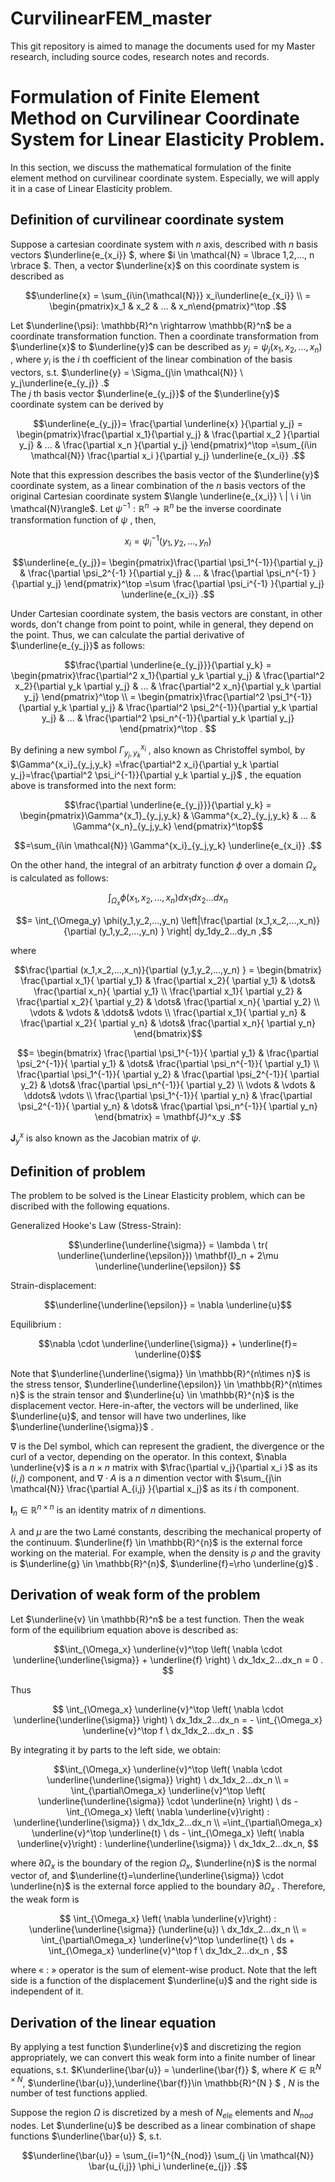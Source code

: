 # CurvilinearFEM_master
This git repository is aimed to manage the documents used for my Master research, including source codes, research notes and records.

# Formulation of Finite Element Method on Curvilinear Coordinate System for Linear Elasticity Problem.
In this section, we discuss the mathematical formulation of the finite element method on curvilinear coordinate system. Especially, we will apply it in a case of Linear Elasticity problem.

## Definition of curvilinear coordinate system
Suppose a cartesian coordinate system with $n$ axis, described with $n$ basis vectors $\underline{e_{x_i}}  $, where $i \in \mathcal{N} = \lbrace 1,2,..., n \rbrace $. Then, a vector $\underline{x}$ on this coordinate system is described as 

$$\underline{x} = \sum_{i\in{\mathcal{N}}}  x_i\underline{e_{x_i}} \\ 
= \begin{pmatrix}x_1 & x_2 & ... & x_n\end{pmatrix}^\top .$$

Let $\underline{\psi}: \mathbb{R}^n \rightarrow \mathbb{R}^n$ be a coordinate transformation function. 
Then a coordinate transformation from $\underline{x}$ to $\underline{y}$ can be described as $y_j= \psi_j  (x_1, x_2, ..., x_n)$ , where $y_i$ is the $i$ th coefficient of the linear combination of the  basis vectors, s.t. 
$\underline{y} = \Sigma_{j\in \mathcal{N}} \ y_j\underline{e_{y_j}} .$  
The $j$ th basis vector $\underline{e_{y_j}}$ of the $\underline{y}$ coordinate system can be derived by 

$$\underline{e_{y_j}}= \frac{\partial \underline{x}  }{\partial y_j} = 
\begin{pmatrix}\frac{\partial x_1}{\partial y_j} & \frac{\partial x_2 }{\partial y_j} & ... & \frac{\partial x_n  }{\partial y_j} \end{pmatrix}^\top
=\sum_{i\in \mathcal{N}} \frac{\partial x_i  }{\partial y_j} \underline{e_{x_i}} .$$

Note that this expression describes the basis vector of the $\underline{y}$ coordinate system, as a linear combination of the $n$ basis vectors of the original Cartesian coordinate system 
$\langle \underline{e_{x_i}} \ | \ i \in \mathcal{N}\rangle$. 
Let $\psi^{-1}: \mathbb{R}^n \rightarrow \mathbb{R}^n$ be the inverse coordinate transformation function of $\psi$ , then,

$$x_i= \psi_i^{-1} (y_1, y_2, ..., y_n)$$

$$\underline{e_{y_j}}= 
\begin{pmatrix}\frac{\partial  \psi_1^{-1}}{\partial y_j} & \frac{\partial  \psi_2^{-1} }{\partial y_j} & ... & \frac{\partial  \psi_n^{-1} }{\partial y_j} \end{pmatrix}^\top
=\sum  \frac{\partial  \psi_i^{-1}  }{\partial y_j} \underline{e_{x_i}} .$$

Under Cartesian coordinate system, the basis vectors are constant, in other words, don't change from point to point, while in general, they depend on the point. Thus, we can calculate the partial derivative of $\underline{e_{y_j}}$ as follows:

$$\frac{\partial \underline{e_{y_j}}}{\partial y_k} = 
\begin{pmatrix}\frac{\partial^2 x_1}{\partial y_k \partial y_j} & \frac{\partial^2 x_2}{\partial y_k \partial y_j} &  ... & \frac{\partial^2 x_n}{\partial y_k \partial y_j}   \end{pmatrix}^\top \\ = 
\begin{pmatrix}\frac{\partial^2 \psi_1^{-1}}{\partial y_k \partial y_j} & \frac{\partial^2 \psi_2^{-1}}{\partial y_k \partial y_j} &  ... & \frac{\partial^2 \psi_n^{-1}}{\partial y_k \partial y_j}   \end{pmatrix}^\top . $$

By defining a new symbol 
$\Gamma^{x_i}_{y_j,y_k}$
, also known as Christoffel symbol, by 
$\Gamma^{x_i}_{y_j,y_k} =\frac{\partial^2 x_i}{\partial y_k \partial y_j}=\frac{\partial^2 \psi_i^{-1}}{\partial y_k \partial y_j}$
, the equation above is transformed into the next form:

$$\frac{\partial \underline{e_{y_j}}}{\partial y_k} = \begin{pmatrix}\Gamma^{x_1}_{y_j,y_k} & \Gamma^{x_2}_{y_j,y_k} &  ... & \Gamma^{x_n}_{y_j,y_k}   \end{pmatrix}^\top$$ 

$$=\sum_{i\in \mathcal{N}} \Gamma^{x_i}_{y_j,y_k} \underline{e_{x_i}} .$$

On the other hand, the integral of an arbitraty function $\phi$ over a domain $\Omega_x$ is calculated as follows:

$$\int_{\Omega_x} \phi(x_1,x_2,...,x_n)dx_1dx_2...dx_n$$ 

$$= \int_{\Omega_y} \phi(y_1,y_2,...,y_n) \left|\frac{\partial (x_1,x_2,...,x_n)}{\partial (y_1,y_2,...,y_n) } \right| dy_1dy_2...dy_n ,$$

where 

$$\frac{\partial (x_1,x_2,...,x_n)}{\partial (y_1,y_2,...,y_n) } = \begin{bmatrix} \frac{\partial x_1}{ \partial y_1} & \frac{\partial x_2}{ \partial y_1} & \dots& \frac{\partial x_n}{ \partial y_1} \\
\frac{\partial x_1}{ \partial y_2} & \frac{\partial x_2}{ \partial y_2} & \dots& \frac{\partial x_n}{ \partial y_2} \\ 
\vdots & \vdots & \ddots& \vdots \\ 
\frac{\partial x_1}{ \partial y_n} & \frac{\partial x_2}{ \partial y_n} & \dots& \frac{\partial x_n}{ \partial y_n}   \end{bmatrix}$$

$$= \begin{bmatrix} \frac{\partial \psi_1^{-1}}{ \partial y_1} & \frac{\partial \psi_2^{-1}}{ \partial y_1} & \dots& \frac{\partial \psi_n^{-1}}{ \partial y_1} \\ 
\frac{\partial \psi_1^{-1}}{ \partial y_2} & \frac{\partial \psi_2^{-1}}{ \partial y_2} & \dots& \frac{\partial \psi_n^{-1}}{ \partial y_2} \\ 
\vdots & \vdots & \ddots& \vdots \\ 
\frac{\partial \psi_1^{-1}}{ \partial y_n} & \frac{\partial \psi_2^{-1}}{ \partial y_n} & \dots& \frac{\partial \psi_n^{-1}}{ \partial y_n}    \end{bmatrix}  = \mathbf{J}^x_y .$$

$\mathbf{J}^x_y$ is also known as the Jacobian matrix of $\psi$.


## Definition of problem
The problem to be solved is the Linear Elasticity problem, which can be discribed with the following equations.

Generalized Hooke's Law (Stress-Strain):

$$\underline{\underline{\sigma}} = \lambda \ tr( \underline{\underline{\epsilon}}) \mathbf{I}_n + 2\mu \underline{\underline{\epsilon}} $$

Strain-displacement: 

$$\underline{\underline{\epsilon}} = \nabla \underline{u}$$

Equilibrium : 

$$\nabla \cdot \underline{\underline{\sigma}}  + \underline{f}= \underline{0}$$

Note that 
$\underline{\underline{\sigma}} \in \mathbb{R}^{n\times n}$ 
is the stress tensor, $\underline{\underline{\epsilon}} \in \mathbb{R}^{n\times n}$ 
is the strain tensor
and 
$\underline{u} \in \mathbb{R}^{n}$ 
is the displacement vector.
Here-in-after, the vectors will be underlined, like $\underline{u}$, and tensor will have two underlines, like 
$\underline{\underline{\sigma}}$ . 

$\nabla$ 
is the Del symbol, which can represent the gradient, the divergence or the curl of a vector, depending on the operator. In this context, 
$\nabla \underline{v}$ 
is a $n \times n$ matrix with $\frac{\partial v_j}{\partial x_i }$ as its $(i,j)$ component, and $\nabla \cdot A$ 
is a $n$ dimention vector with $\sum_{j\in \mathcal{N}} \frac{\partial A_{i,j} }{\partial x_j}$  as its $i$ th component. 

$\mathbf{I}_n \in \mathbb{R}^{n\times n}$ 
is an identity matrix of $n$ dimentions.

$\lambda$ and $\mu$ are the two Lamé constants, describing the mechanical property of the continuum. $\underline{f} \in \mathbb{R}^{n}$ is the external force working on the material. For example, when the density is $\rho$ and the gravity is $\underline{g} \in \mathbb{R}^{n}$, $\underline{f}=\rho \underline{g}$ .


<!-- $ = \Sigma_i \frac{\partial v_i}{\partial x_i} \underline{e_i} $, where $ \underline{e_i}  $ is the unit vector in direction of the $i$ th axis on the Cartesian coordinate system. -->

## Derivation of weak form of the problem
Let 
$\underline{v} \in \mathbb{R}^n$ 
be a test function. Then the weak form of the equilibrium equation above is described as:

$$\int_{\Omega_x} \underline{v}^\top \left( \nabla \cdot \underline{\underline{\sigma}}  + \underline{f} \right) \ dx_1dx_2...dx_n = 0 . $$ 

Thus 

$$ \int_{\Omega_x} \underline{v}^\top \left( \nabla \cdot \underline{\underline{\sigma}}  \right) \ dx_1dx_2...dx_n = - \int_{\Omega_x} \underline{v}^\top f \ dx_1dx_2...dx_n . $$  

By integrating it by parts to the left side, we obtain:

$$\int_{\Omega_x} \underline{v}^\top \left( \nabla \cdot \underline{\underline{\sigma}}  \right) \ dx_1dx_2...dx_n \\
= \int_{\partial\Omega_x} \underline{v}^\top \left(  \underline{\underline{\sigma}} \cdot \underline{n}  \right) \ ds - \int_{\Omega_x} \left( \nabla \underline{v}\right) : \underline{\underline{\sigma}}   \ dx_1dx_2...dx_n \\
=\int_{\partial\Omega_x} \underline{v}^\top  \underline{t} \ ds - \int_{\Omega_x} \left( \nabla \underline{v}\right) : \underline{\underline{\sigma}}   \ dx_1dx_2...dx_n, $$ 

where $\partial\Omega_x$ is the boundary of the region $\Omega_x$, $\underline{n}$ is the normal vector of, and $\underline{t}=\underline{\underline{\sigma}} \cdot \underline{n}$ is the external force applied to the boundary  $\partial\Omega_x$ .
Therefore, the weak form is 

$$  \int_{\Omega_x} \left( \nabla \underline{v}\right) : \underline{\underline{\sigma}} (\underline{u})   \ dx_1dx_2...dx_n \\ 
= \int_{\partial\Omega_x} \underline{v}^\top  \underline{t} \ ds + \int_{\Omega_x} \underline{v}^\top f \ dx_1dx_2...dx_n , $$

where « $:$ » operator is the sum of element-wise product.
Note that the left side is a function of the displacement $\underline{u}$ and the right side is independent of it. 

## Derivation of the linear equation 

By applying a test function $\underline{v}$ and discretizing the region appropriately, we can convert this weak form into a finite number of linear equations, s.t. 
$K\underline{\bar{u}} = \underline{\bar{f}} $, where $K \in \mathbb{R}^{N \times N}$, $\underline{\bar{u}},\underline{\bar{f}}\in \mathbb{R}^{N } $
, $N$ is the number of test functions applied.

Suppose the region $\Omega$ is discretized by a mesh of $N_{ele}$ elements and $N_{nod}$ nodes. Let $\underline{u}$ be described as a linear combination of shape functions $\underline{\bar{u}} $, s.t. 

$$\underline{\bar{u}} = \sum_{i=1}^{N_{nod}} \sum_{j \in \mathcal{N}} \bar{u_{i,j}} \phi_i \underline{e_{j}} .$$








